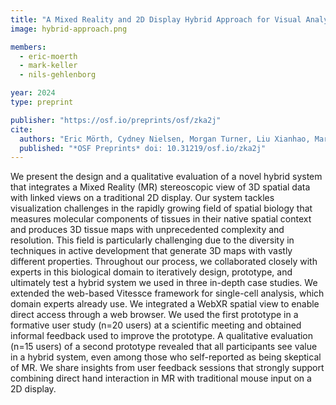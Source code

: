 ```yaml
---
title: "A Mixed Reality and 2D Display Hybrid Approach for Visual Analysis of 3D Tissue Maps"
image: hybrid-approach.png

members:
  - eric-moerth 
  - mark-keller
  - nils-gehlenborg

year: 2024
type: preprint

publisher: "https://osf.io/preprints/osf/zka2j"
cite:
  authors: "Eric Mörth, Cydney Nielsen, Morgan Turner, Liu Xianhao, Mark S. Keller, Johanna Beyer, Hanspeter Pfister, Chen Zhu-Tian, Nils Gehlenborg"
  published: "*OSF Preprints* doi: 10.31219/osf.io/zka2j"
---
```


We present the design and a qualitative evaluation of a novel hybrid system that integrates a Mixed Reality (MR) stereoscopic view of 3D spatial data with linked views on a traditional 2D display. Our system tackles visualization challenges in the rapidly growing field of spatial biology that measures molecular components of tissues in their native spatial context and produces 3D tissue maps with unprecedented complexity and resolution. This field is particularly challenging due to the diversity in techniques in active development that generate 3D maps with vastly different properties. Throughout our process, we collaborated closely with experts in this biological domain to iteratively design, prototype, and ultimately test a hybrid system we used in three in-depth case studies. We extended the web-based Vitessce framework for single-cell analysis, which domain experts already use. We integrated a WebXR spatial view to enable direct access through a web browser. We used the first prototype in a formative user study (n=20 users) at a scientific meeting and obtained informal feedback used to improve the prototype. A qualitative evaluation (n=15 users) of a second prototype revealed that all participants see value in a hybrid system, even among those who self-reported as being skeptical of MR. We share insights from user feedback sessions that strongly support combining direct hand interaction in MR with traditional mouse input on a 2D display.

